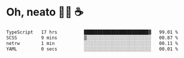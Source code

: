 # Oh, neato 🧑‍💻 ☕

<!--START_SECTION:waka-->

```txt
TypeScript   17 hrs          ████████████████████████▓   99.01 %
SCSS         9 mins          ▒░░░░░░░░░░░░░░░░░░░░░░░░   00.87 %
netrw        1 min           ░░░░░░░░░░░░░░░░░░░░░░░░░   00.11 %
YAML         0 secs          ░░░░░░░░░░░░░░░░░░░░░░░░░   00.01 %
```

<!--END_SECTION:waka-->
